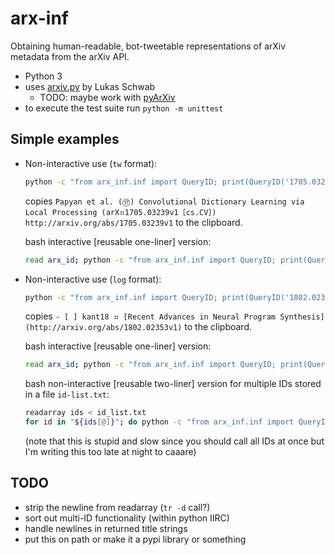# arx-inf

Obtaining human-readable, bot-tweetable representations of arXiv metadata from the arXiv API.

- Python 3
- uses [arxiv.py](https://pypi.python.org/pypi/arxiv) by Lukas Schwab
  - TODO: maybe work with [pyArXiv](https://github.com/devArtoria/pyArXiv)
- to execute the test suite run `python -m unittest`

## Simple examples

- Non-interactive use (`tw` format):

  ```sh
  python -c "from arx_inf.inf import QueryID; print(QueryID('1705.03239'))" | xclip -sel clip
  ```

  copies `Papyan et al. (⑰) Convolutional Dictionary Learning via Local Processing (arX⠶1705.03239v1［cs.CV］) http://arxiv.org/abs/1705.03239v1` to the clipboard.

  bash interactive [reusable one-liner] version:

  ```sh
  read arx_id; python -c "from arx_inf.inf import QueryID; print(QueryID('$arx_id'))" | xclip -sel clip
  ```

- Non-interactive use (`log` format):
  
  ```sh
  python -c "from arx_inf.inf import QueryID; print(QueryID('1802.02353', to='log'))" | xclip -sel clip
  ```

  copies `- [ ] kant18 ⠶ [Recent Advances in Neural Program Synthesis](http://arxiv.org/abs/1802.02353v1)` to the clipboard.

  bash interactive [reusable one-liner] version:

  ```sh
  read arx_id; python -c "from arx_inf.inf import QueryID; print(QueryID('$arx_id', to='log'))" | xclip -sel clip
  ```
  
  bash non-interactive [reusable two-liner] version for multiple IDs stored in a file `id-list.txt`:
  
  ```sh
  readarray ids < id_list.txt
  for id in "${ids[@]}"; do python -c "from arx_inf.inf import QueryID; print(QueryID('''$id''', to='log'))"; done
  ```
  
  (note that this is stupid and slow since you should call all IDs at once but I'm writing this too late at night to caaare)

## TODO

- strip the newline from readarray (`tr -d` call?)
- sort out multi-ID functionality (within python IIRC)
- handle newlines in returned title strings
- put this on path or make it a pypi library or something
